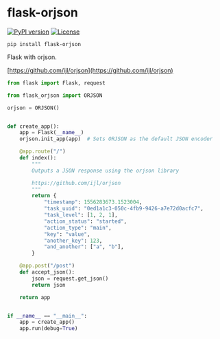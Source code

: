 # flask-orjson

[![PyPI version](https://badge.fury.io/py/flask-orjson.svg)](https://badge.fury.io/py/flask-orjson)
[![License](https://img.shields.io/badge/license-LGPL_v2-red.svg)](https://raw.githubusercontent.com/CheeseCake87/flask-orjson/master/LICENSE)

`pip install flask-orjson`

Flask with orjson.

[https://github.com/ijl/orjson](https://github.com/ijl/orjson)

```python
from flask import Flask, request

from flask_orjson import ORJSON

orjson = ORJSON()


def create_app():
    app = Flask(__name__)
    orjson.init_app(app)  # Sets ORJSON as the default JSON encoder

    @app.route("/")
    def index():
        """
        Outputs a JSON response using the orjson library

        https://github.com/ijl/orjson
        """
        return {
            "timestamp": 1556283673.1523004,
            "task_uuid": "0ed1a1c3-050c-4fb9-9426-a7e72d0acfc7",
            "task_level": [1, 2, 1],
            "action_status": "started",
            "action_type": "main",
            "key": "value",
            "another_key": 123,
            "and_another": ["a", "b"],
        }

    @app.post("/post")
    def accept_json():
        json = request.get_json()
        return json

    return app


if __name__ == "__main__":
    app = create_app()
    app.run(debug=True)

```